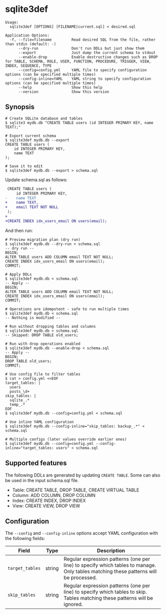 # sqlite3def

```
Usage:
  sqlite3def [OPTIONS] [FILENAME|current.sql] < desired.sql

Application Options:
  -f, --file=filename         Read desired SQL from the file, rather than stdin (default: -)
      --dry-run               Don't run DDLs but just show them
      --export                Just dump the current schema to stdout
      --enable-drop           Enable destructive changes such as DROP for TABLE, SCHEMA, ROLE, USER, FUNCTION, PROCEDURE, TRIGGER, VIEW, INDEX, SEQUENCE, TYPE
      --config=config.yml     YAML file to specify configuration options (can be specified multiple times)
      --config-inline=YAML    YAML string to specify configuration options (can be specified multiple times)
      --help                  Show this help
      --version               Show this version
```

## Synopsis

```shell
# Create SQLite database and tables
$ sqlite3 mydb.db "CREATE TABLE users (id INTEGER PRIMARY KEY, name TEXT);"

# Export current schema
$ sqlite3def mydb.db --export
CREATE TABLE users (
    id INTEGER PRIMARY KEY,
    name TEXT
);

# Save it to edit
$ sqlite3def mydb.db --export > schema.sql
```

Update schema.sql as follows:

```diff
 CREATE TABLE users (
     id INTEGER PRIMARY KEY,
-    name TEXT
+    name TEXT,
+    email TEXT NOT NULL
 );
+
+CREATE INDEX idx_users_email ON users(email);
```

And then run:

```shell
# Preview migration plan (dry run)
$ sqlite3def mydb.db --dry-run < schema.sql
-- dry run --
BEGIN;
ALTER TABLE users ADD COLUMN email TEXT NOT NULL;
CREATE INDEX idx_users_email ON users(email);
COMMIT;

# Apply DDLs
$ sqlite3def mydb.db < schema.sql
-- Apply --
BEGIN;
ALTER TABLE users ADD COLUMN email TEXT NOT NULL;
CREATE INDEX idx_users_email ON users(email);
COMMIT;

# Operations are idempotent - safe to run multiple times
$ sqlite3def mydb.db < schema.sql
-- Nothing is modified --

# Run without dropping tables and columns
$ sqlite3def mydb.db < schema.sql
-- Skipped: DROP TABLE old_users;

# Run with drop operations enabled
$ sqlite3def mydb.db --enable-drop < schema.sql
-- Apply --
BEGIN;
DROP TABLE old_users;
COMMIT;

# Use config file to filter tables
$ cat > config.yml <<EOF
target_tables: |
  users
  posts_\d+
skip_tables: |
  sqlite_.*
  temp_.*
EOF
$ sqlite3def mydb.db --config=config.yml < schema.sql

# Use inline YAML configuration
$ sqlite3def mydb.db --config-inline="skip_tables: backup_.*" < schema.sql

# Multiple configs (later values override earlier ones)
$ sqlite3def mydb.db --config=config.yml --config-inline="target_tables: users" < schema.sql
```

## Supported features

The following DDLs are generated by updating `CREATE TABLE`.
Some can also be used in the input schema.sql file.

- Table: CREATE TABLE, DROP TABLE, CREATE VIRTUAL TABLE
- Column: ADD COLUMN, DROP COLUMN
- Index: CREATE INDEX, DROP INDEX
- View: CREATE VIEW, DROP VIEW

## Configuration

The `--config` and `--config-inline` options accept YAML configuration with the following fields:

| Field | Type | Description |
|-------|------|-------------|
| `target_tables` | string | Regular expression patterns (one per line) to specify which tables to manage. Only tables matching these patterns will be processed. |
| `skip_tables` | string | Regular expression patterns (one per line) to specify which tables to skip. Tables matching these patterns will be ignored. |
